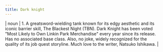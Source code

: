 ```yaml
---
title: Dark knight
---
```

| noun | 1.  	A greatsword-wielding tank known for its edgy aesthetic and its iconic barrier skill, The Blackest Night (TBN). Dark Knight has been voted "Most Likely to Own Linkin Park Merchandise" every year since its release. Has no associated base class. Also, no joke, widely recognized for the quality of its job quest storyline. Much love to the writer, Natsuko Ishikawa.	|
